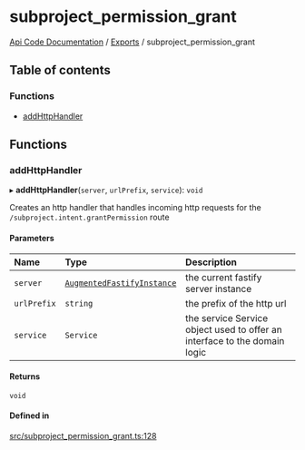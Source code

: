 # subproject\_permission\_grant
 
[Api Code Documentation](../README.md) / [Exports](../modules.md) / subproject\_permission\_grant

## Table of contents

### Functions

- [addHttpHandler](subproject_permission_grant.md#addhttphandler)

## Functions

### addHttpHandler

▸ **addHttpHandler**(`server`, `urlPrefix`, `service`): `void`

Creates an http handler that handles incoming http requests for the `/subproject.intent.grantPermission` route

#### Parameters

| Name | Type | Description |
| :------ | :------ | :------ |
| `server` | [`AugmentedFastifyInstance`](../interfaces/types.AugmentedFastifyInstance.md) | the current fastify server instance |
| `urlPrefix` | `string` | the prefix of the http url |
| `service` | `Service` | the service Service object used to offer an interface to the domain logic |

#### Returns

`void`

#### Defined in

[src/subproject_permission_grant.ts:128](https://github.com/openkfw/TruBudget/blob/1602d8b/api/src/subproject_permission_grant.ts#L128)

